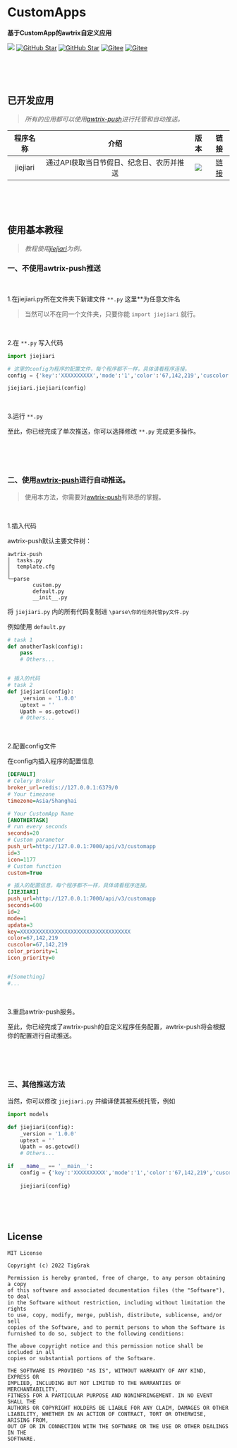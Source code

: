 # CustomApps
**基于CustomApp的awtrix自定义应用**

[![](https://img.shields.io/badge/Author-TigGrak-orange.svg)](https://github.com/TigGrak)
[![GitHub Star](https://img.shields.io/github/stars/TigGrak/CustomApps.svg?label=Star&color=4285dd&logo=github)](https://github.com/TigGrak/CustomApps)
[![GitHub Star](https://img.shields.io/github/license/TigGrak/CustomApps.svg?label=Star&color=4285dd&logo=github)](https://github.com/TigGrak/CustomApps)
[![Gitee](https://img.shields.io/badge/Gitee-TigGrak-red.svg?color=ff0000&logo=gitee)](https://tiggrak.gitee.io)
[![Gitee](https://img.shields.io/badge/Author-TigGrak-blue.svg?label=gitee&color=04A4DE&logo=bilibili)](https://space.bilibili.com/432639062)

<br />
<br />
<br />

## 已开发应用
> _所有的应用都可以使用[awtrix-push](https://github.com/JunyuMu/awtrix-push/)进行托管和自动推送。_


| 程序名称 | 介绍 | 版本 | 链接 |
| :-----:| :----: | :----: | :----: |
| jiejiari | 通过API获取当日节假日、纪念日、农历并推送 | [![](https://img.shields.io/badge/v1.0-brightgreen.svg)](https://github.com/TigGrak/CustomApps/tree/main/jiejiari) | [链接](https://github.com/TigGrak/CustomApps/tree/main/jiejiari)

<br />
<br />
<br />

## 使用基本教程


> _教程使用[jiejiari](https://github.com/TigGrak/CustomApps/tree/main/jiejiari)为例。_

### 一、不使用awtrix-push推送
<br />


1.在jiejiari.py所在文件夹下新建文件 `**.py` 这里**为任意文件名

> 当然可以不在同一个文件夹，只要你能 `import jiejiari` 就行。

<br/>

2.在 `**.py` 写入代码
```python
import jiejiari

# 这里的config为程序的配置文件，每个程序都不一样，具体请看程序连接。
config = {'key':'XXXXXXXXXX','mode':'1','color':'67,142,219','cuscolor':'67,142,219',"push_url":"http://127.0.0.1:7000/api/v3/customapp","id":"2","updata":"3","color_priority":"1","icon_priority":"0"}

jiejiari.jiejiari(config)
```
<br/>

3.运行 `**.py` 

至此，你已经完成了单次推送，你可以选择修改 `**.py` 完成更多操作。

<br />
<br />
<br />

### 二、使用[awtrix-push](https://github.com/JunyuMu/awtrix-push/)进行自动推送。
> 使用本方法，你需要对[awtrix-push](https://github.com/JunyuMu/awtrix-push/)有熟悉的掌握。

<br />

1.插入代码

awtrix-push默认主要文件树：
```
awtrix-push
│  tasks.py
│  template.cfg
│
└─parse
        custom.py
        default.py
        __init__.py
```

将 `jiejiari.py` 内的所有代码复制进 `\parse\你的任务托管py文件.py`

例如使用 `default.py`
```python
# task 1
def anotherTask(config):
    pass
    # Others...


# 插入的代码
# task 2
def jiejiari(config):
    _version = '1.0.0'
    uptext = ''
    Upath = os.getcwd()
    # Others...
```

<br />

2.配置config文件

在config内插入程序的配置信息
```ini
[DEFAULT]
# Celery Broker
broker_url=redis://127.0.0.1:6379/0
# Your timezone
timezone=Asia/Shanghai

# Your CustomApp Name
[ANOTHERTASK]
# run every seconds
seconds=20
# Custom parameter
push_url=http://127.0.0.1:7000/api/v3/customapp
id=3
icon=1177
# Custom function
custom=True

# 插入的配置信息，每个程序都不一样，具体请看程序连接。
[JIEJIARI]
push_url=http://127.0.0.1:7000/api/v3/customapp
seconds=600
id=2
mode=1
updata=3
key=XXXXXXXXXXXXXXXXXXXXXXXXXXXXXXXXXXX
color=67,142,219
cuscolor=67,142,219
color_priority=1
icon_priority=0


#[Something]
#...
```
<br />


3.重启awtrix-push服务。

至此，你已经完成了awtrix-push的自定义程序任务配置，awtrix-push将会根据你的配置进行自动推送。

<br />
<br />
<br />

### 三、其他推送方法
当然，你可以修改 `jiejiari.py` 并编译使其被系统托管，例如
```python
import models

def jiejiari(config):
    _version = '1.0.0'
    uptext = ''
    Upath = os.getcwd()
    # Others...

if  __name__ == '__main__':
    config = {'key':'XXXXXXXXXX','mode':'1','color':'67,142,219','cuscolor':'67,142,219',"push_url":"http://127.0.0.1:7000/api/v3/customapp","id":"2","updata":"3","color_priority":"1","icon_priority":"0"}
    
    jiejiari(config)


```

<br />
<br />
<br />

## License
```
MIT License

Copyright (c) 2022 TigGrak

Permission is hereby granted, free of charge, to any person obtaining a copy
of this software and associated documentation files (the "Software"), to deal
in the Software without restriction, including without limitation the rights
to use, copy, modify, merge, publish, distribute, sublicense, and/or sell
copies of the Software, and to permit persons to whom the Software is
furnished to do so, subject to the following conditions:

The above copyright notice and this permission notice shall be included in all
copies or substantial portions of the Software.

THE SOFTWARE IS PROVIDED "AS IS", WITHOUT WARRANTY OF ANY KIND, EXPRESS OR
IMPLIED, INCLUDING BUT NOT LIMITED TO THE WARRANTIES OF MERCHANTABILITY,
FITNESS FOR A PARTICULAR PURPOSE AND NONINFRINGEMENT. IN NO EVENT SHALL THE
AUTHORS OR COPYRIGHT HOLDERS BE LIABLE FOR ANY CLAIM, DAMAGES OR OTHER
LIABILITY, WHETHER IN AN ACTION OF CONTRACT, TORT OR OTHERWISE, ARISING FROM,
OUT OF OR IN CONNECTION WITH THE SOFTWARE OR THE USE OR OTHER DEALINGS IN THE
SOFTWARE.
```
